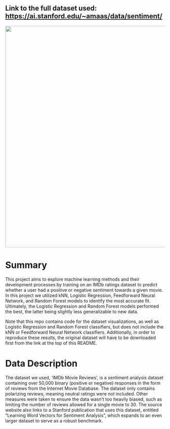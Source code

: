 Link to the full dataset used: https://ai.stanford.edu/~amaas/data/sentiment/
--------------------------------------------------------------------------------------------------------------------------------------
<img width="698" alt="" src="https://ibb.co/WynPjVt">

# Summary 
This project aims to explore machine learning methods and their development processes by training on an IMDb ratings dataset to predict whether a user had a positive or negative sentiment towards a given movie. In this project we utilized kNN, Logistic Regression, Feedforward Neural Network, and Random Forest models to identify the most accurate fit. Ultimately, the Logistic Regression and Random Forest models performed the best, the latter being slightly less generalizable to new data. 

Note that this repo contains code for the dataset visualizations, as well as Logistic Regression and Random Forest classifiers, but does not include the kNN or Feedforward Neural Network classifiers. Additionally, in order to reproduce these results, the original dataset will have to be downloaded first from the link at the top of this README. 

# Data Description
The dataset we used, ‘IMDb Movie Reviews’, is a sentiment analysis dataset containing over 50,000 binary (positive or negative) responses in the form of reviews from the Internet Movie Database. The dataset only contains polarizing reviews, meaning neutral ratings were not included. Other measures were taken to ensure the data wasn’t too heavily biased, such as limiting the number of reviews allowed for a single movie to 30. The source website also links to a Stanford publication that uses this dataset, entitled “Learning Word Vectors for Sentiment Analysis”, which expands to an even larger dataset to serve as a robust benchmark. 

